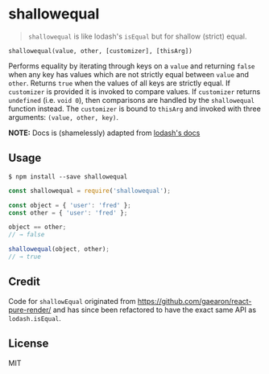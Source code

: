 # shallowequal

> `shallowequal` is like lodash's `isEqual` but for shallow (strict) equal.

`shallowequal(value, other, [customizer], [thisArg])`

Performs equality by iterating through keys on a `value` and returning `false` when any key has values which are not strictly equal between `value` and `other`. Returns `true` when the values of all keys are strictly equal. If `customizer` is provided it is invoked to compare values. If `customizer` returns `undefined` (i.e. `void 0`), then comparisons are handled by the `shallowequal` function instead. The `customizer` is bound to `thisArg` and invoked with three arguments: `(value, other, key)`. 

**NOTE:** Docs is (shamelessly) adapted from [lodash's docs](https://lodash.com/docs#isEqual)

## Usage

```
$ npm install --save shallowequal
```

```js
const shallowequal = require('shallowequal');

const object = { 'user': 'fred' };
const other = { 'user': 'fred' };

object == other;
// → false

shallowequal(object, other);
// → true
```

## Credit

Code for `shallowEqual` originated from https://github.com/gaearon/react-pure-render/ and has since been refactored to have the exact same API as `lodash.isEqual`.

## License

MIT
